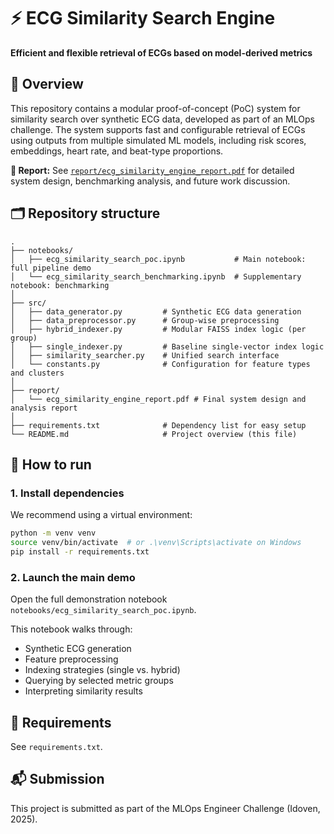 # ⚡ ECG Similarity Search Engine  
**Efficient and flexible retrieval of ECGs based on model-derived metrics**

## 🚀 Overview  
This repository contains a modular proof-of-concept (PoC) system for similarity search over synthetic ECG data, developed as part of an MLOps challenge. The system supports fast and configurable retrieval of ECGs using outputs from multiple simulated ML models, including risk scores, embeddings, heart rate, and beat-type proportions.

**📄 Report:** See [`report/ecg_similarity_engine_report.pdf`](report/ecg_similarity_engine_report.pdf) for detailed system design, benchmarking analysis, and future work discussion.


## 🗂 Repository structure  
```
.
├── notebooks/
│   ├── ecg_similarity_search_poc.ipynb           # Main notebook: full pipeline demo
│   └── ecg_similarity_search_benchmarking.ipynb  # Supplementary notebook: benchmarking
│
├── src/
│   ├── data_generator.py         # Synthetic ECG data generation
│   ├── data_preprocessor.py      # Group-wise preprocessing
│   ├── hybrid_indexer.py         # Modular FAISS index logic (per group)
│   ├── single_indexer.py         # Baseline single-vector index logic
│   ├── similarity_searcher.py    # Unified search interface
│   └── constants.py              # Configuration for feature types and clusters
│
├── report/
│   └── ecg_similarity_engine_report.pdf # Final system design and analysis report
│
├── requirements.txt              # Dependency list for easy setup
└── README.md                     # Project overview (this file)
```

## 🧪 How to run  

### 1. Install dependencies  
We recommend using a virtual environment:  
```bash
python -m venv venv
source venv/bin/activate  # or .\venv\Scripts\activate on Windows
pip install -r requirements.txt
```

### 2. Launch the main demo  
Open the full demonstration notebook `notebooks/ecg_similarity_search_poc.ipynb`. 

This notebook walks through:
- Synthetic ECG generation  
- Feature preprocessing  
- Indexing strategies (single vs. hybrid)  
- Querying by selected metric groups  
- Interpreting similarity results  


## 📁 Requirements  
See `requirements.txt`.

## 📬 Submission 
This project is submitted as part of the MLOps Engineer Challenge (Idoven, 2025).  
